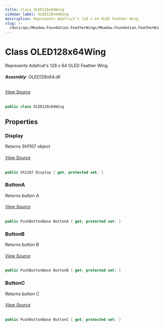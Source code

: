 ```yaml
---
title: Class OLED128x64Wing
sidebar_label: OLED128x64Wing
description: Represents Adafruit's 128 x 64 OLED Feather Wing
slug: >-
  /docs/api/Meadow.Foundation.FeatherWings/Meadow.Foundation.FeatherWings/OLED128x64Wing
---
```

# Class OLED128x64Wing
Represents Adafruit's 128 x 64 OLED Feather Wing

###### **Assembly**: OLED128x64.dll
###### [View Source](https://github.com/WildernessLabs/Meadow.Foundation.FeatherWings.git/blob/develop/Source/OLED128x64Wing/Driver/OLED128x64Wing.cs#L11)
```csharp title="Declaration"
public class OLED128x64Wing
```
## Properties
### Display
Returns SH1107 object
###### [View Source](https://github.com/WildernessLabs/Meadow.Foundation.FeatherWings.git/blob/develop/Source/OLED128x64Wing/Driver/OLED128x64Wing.cs#L16)
```csharp title="Declaration"
public Sh1107 Display { get; protected set; }
```
### ButtonA
Returns button A
###### [View Source](https://github.com/WildernessLabs/Meadow.Foundation.FeatherWings.git/blob/develop/Source/OLED128x64Wing/Driver/OLED128x64Wing.cs#L21)
```csharp title="Declaration"
public PushButtonBase ButtonA { get; protected set; }
```
### ButtonB
Returns button B
###### [View Source](https://github.com/WildernessLabs/Meadow.Foundation.FeatherWings.git/blob/develop/Source/OLED128x64Wing/Driver/OLED128x64Wing.cs#L26)
```csharp title="Declaration"
public PushButtonBase ButtonB { get; protected set; }
```
### ButtonC
Returns button C
###### [View Source](https://github.com/WildernessLabs/Meadow.Foundation.FeatherWings.git/blob/develop/Source/OLED128x64Wing/Driver/OLED128x64Wing.cs#L31)
```csharp title="Declaration"
public PushButtonBase ButtonC { get; protected set; }
```
